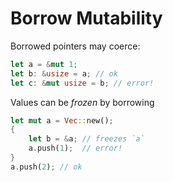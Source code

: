 # Borrow Mutability

Borrowed pointers may coerce:

```rust
let a = &mut 1;
let b: &usize = a; // ok
let c: &mut usize = b; // error!
```

Values can be *frozen* by borrowing

```rust
let mut a = Vec::new();
{
    let b = &a; // freezes `a`
    a.push(1);  // error!
}
a.push(2); // ok
```
